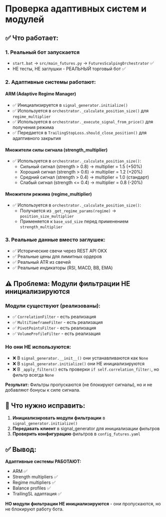 # Проверка адаптивных систем и модулей

## ✅ Что работает:

### 1. **Реальный бот запускается**
- `start.bat` → `src/main_futures.py` → `FuturesScalpingOrchestrator` ✅
- НЕ тесты, НЕ заглушки - РЕАЛЬНЫЙ торговый бот ✅

### 2. **Адаптивные системы работают:**

#### ARM (Adaptive Regime Manager)
- ✅ Инициализируется в `signal_generator.initialize()`
- ✅ Используется в `orchestrator._calculate_position_size()` для `regime_multiplier`
- ✅ Используется в `orchestrator._execute_signal_from_price()` для получения режима
- ✅ Передается в `TrailingStopLoss.should_close_position()` для адаптивного закрытия

#### Множители силы сигнала (strength_multiplier)
- ✅ Используется в `orchestrator._calculate_position_size()`:
  - Сильный сигнал (strength > 0.8) → multiplier = 1.5 (+50%)
  - Хороший сигнал (strength > 0.6) → multiplier = 1.2 (+20%)
  - Средний сигнал (strength > 0.4) → multiplier = 1.0 (стандарт)
  - Слабый сигнал (strength <= 0.4) → multiplier = 0.8 (-20%)

#### Множители режима (regime_multiplier)
- ✅ Используется в `orchestrator._calculate_position_size()`:
  - Получается из `_get_regime_params(regime)` → `position_size_multiplier`
  - Применяется к `base_usd_size` перед применением `strength_multiplier`

### 3. **Реальные данные вместо заглушек:**
- ✅ Исторические свечи через REST API OKX
- ✅ Реальные цены для лимитных ордеров
- ✅ Реальный ATR из свечей
- ✅ Реальные индикаторы (RSI, MACD, BB, EMA)

## ⚠️ Проблема: Модули фильтрации НЕ инициализируются

### Модули существуют (реализованы):
- ✅ `CorrelationFilter` - есть реализация
- ✅ `MultiTimeframeFilter` - есть реализация  
- ✅ `PivotPointsFilter` - есть реализация
- ✅ `VolumeProfileFilter` - есть реализация

### Но они НЕ используются:
- ❌ В `signal_generator.__init__()` они устанавливаются как `None`
- ❌ В `signal_generator.initialize()` они НЕ инициализируются
- ❌ В `_apply_filters()` есть проверки `if self.correlation_filter:`, но фильтр всегда `None`

**Результат:** Фильтры пропускаются (не блокируют сигналы), но и не добавляют бонусы к силе сигнала.

## 🎯 Что нужно исправить:

1. **Инициализировать модули фильтрации** в `signal_generator.initialize()`
2. **Передавать клиент** в signal_generator для инициализации фильтров
3. **Проверить конфигурацию** фильтров в `config_futures.yaml`

## ✅ Вывод:

**Адаптивные системы РАБОТАЮТ:**
- ARM ✅
- Strength multipliers ✅
- Regime multipliers ✅
- Balance profiles ✅
- TrailingSL адаптация ✅

**НО модули фильтрации НЕ инициализируются** - они пропускаются, но не блокируют работу бота.


